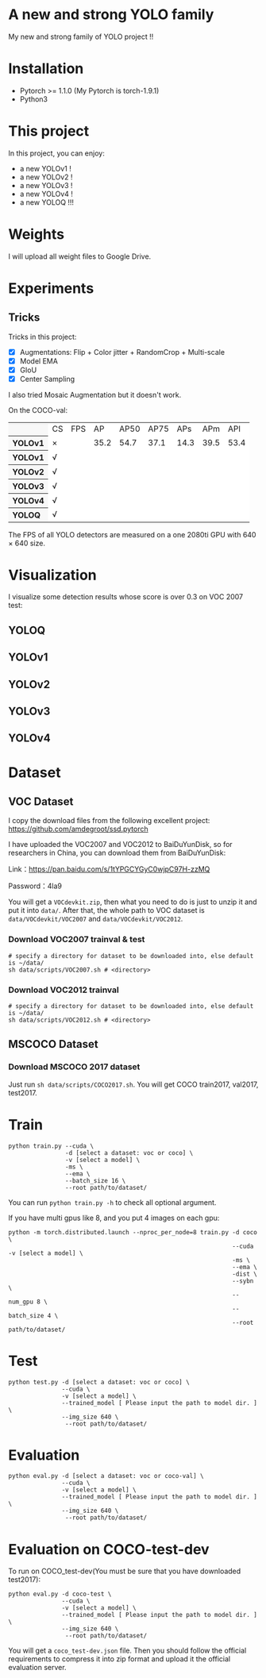 # A new and strong YOLO family
My new and strong family of YOLO project !!

# Installation
- Pytorch >= 1.1.0 (My Pytorch is torch-1.9.1)
- Python3

# This project
In this project, you can enjoy: 
- a new YOLOv1 !
- a new YOLOv2 !
- a new YOLOv3 !
- a new YOLOv4 !
- a new YOLOQ !!!

# Weights
I will upload all weight files to Google Drive.

# Experiments
## Tricks
Tricks in this project:
- [x] Augmentations: Flip + Color jitter + RandomCrop + Multi-scale
- [x] Model EMA
- [x] GIoU
- [x] Center Sampling

I also tried Mosaic Augmentation but it doesn't work.

On the COCO-val:

<table><tbody>
<tr><th align="left" bgcolor=#f8f8f8>       </th><td bgcolor=white> CS  </td><td bgcolor=white> FPS </td><td bgcolor=white> AP   </td><td bgcolor=white> AP50 </td><td bgcolor=white> AP75 </td><td bgcolor=white>  APs  </td><td bgcolor=white>  APm  </td><td bgcolor=white>  APl  </td></tr>

<tr><th align="left" bgcolor=#f8f8f8> YOLOv1</th><td bgcolor=white>  ×  </td><td bgcolor=white>     </td><td bgcolor=white> 35.2 </td><td bgcolor=white> 54.7 </td><td bgcolor=white> 37.1 </td><td bgcolor=white>  14.3 </td><td bgcolor=white>  39.5 </td><td bgcolor=white>  53.4 </td></tr>

<tr><th align="left" bgcolor=#f8f8f8> YOLOv1</th><td bgcolor=white>  √  </td><td bgcolor=white>     </td><td bgcolor=white>    </td><td bgcolor=white>      </td><td bgcolor=white>      </td><td bgcolor=white>       </td><td bgcolor=white>       </td><td bgcolor=white>       </td></tr>

<tr><th align="left" bgcolor=#f8f8f8> YOLOv2</th><td bgcolor=white>  √  </td><td bgcolor=white>     </td><td bgcolor=white>    </td><td bgcolor=white>      </td><td bgcolor=white>      </td><td bgcolor=white>       </td><td bgcolor=white>       </td><td bgcolor=white>       </td></tr>

<tr><th align="left" bgcolor=#f8f8f8> YOLOv3</th><td bgcolor=white>  √  </td><td bgcolor=white>     </td><td bgcolor=white>    </td><td bgcolor=white>      </td><td bgcolor=white>      </td><td bgcolor=white>       </td><td bgcolor=white>       </td><td bgcolor=white>       </td></tr>

<tr><th align="left" bgcolor=#f8f8f8> YOLOv4</th><td bgcolor=white>  √  </td><td bgcolor=white>     </td><td bgcolor=white>    </td><td bgcolor=white>      </td><td bgcolor=white>      </td><td bgcolor=white>       </td><td bgcolor=white>       </td><td bgcolor=white>       </td></tr>

<tr><th align="left" bgcolor=#f8f8f8> YOLOQ </th><td bgcolor=white>  √  </td><td bgcolor=white>     </td><td bgcolor=white>    </td><td bgcolor=white>      </td><td bgcolor=white>      </td><td bgcolor=white>       </td><td bgcolor=white>       </td><td bgcolor=white>       </td></tr>

</table></tbody>

The FPS of all YOLO detectors are measured on a one 2080ti GPU with 640 × 640 size.

# Visualization
I visualize some detection results whose score is over 0.3 on VOC 2007 test:

## YOLOQ

## YOLOv1

## YOLOv2

## YOLOv3

## YOLOv4

# Dataset

## VOC Dataset
I copy the download files from the following excellent project:
https://github.com/amdegroot/ssd.pytorch

I have uploaded the VOC2007 and VOC2012 to BaiDuYunDisk, so for researchers in China, you can download them from BaiDuYunDisk:

Link：https://pan.baidu.com/s/1tYPGCYGyC0wjpC97H-zzMQ 

Password：4la9

You will get a ```VOCdevkit.zip```, then what you need to do is just to unzip it and put it into ```data/```. After that, the whole path to VOC dataset is ```data/VOCdevkit/VOC2007``` and ```data/VOCdevkit/VOC2012```.

### Download VOC2007 trainval & test

```Shell
# specify a directory for dataset to be downloaded into, else default is ~/data/
sh data/scripts/VOC2007.sh # <directory>
```

### Download VOC2012 trainval
```Shell
# specify a directory for dataset to be downloaded into, else default is ~/data/
sh data/scripts/VOC2012.sh # <directory>
```

## MSCOCO Dataset
### Download MSCOCO 2017 dataset
Just run ```sh data/scripts/COCO2017.sh```. You will get COCO train2017, val2017, test2017.


# Train
```Shell
python train.py --cuda \
                -d [select a dataset: voc or coco] \
                -v [select a model] \
                -ms \
                --ema \
                --batch_size 16 \
                --root path/to/dataset/
```

You can run ```python train.py -h``` to check all optional argument.

If you have multi gpus like 8, and you put 4 images on each gpu:
```Shell
python -m torch.distributed.launch --nproc_per_node=8 train.py -d coco \
                                                               --cuda -v [select a model] \
                                                               -ms \
                                                               --ema \
                                                               -dist \
                                                               --sybn \
                                                               --num_gpu 8 \
                                                               --batch_size 4 \
                                                               --root path/to/dataset/
```

# Test
```Shell
python test.py -d [select a dataset: voc or coco] \
               --cuda \
               -v [select a model] \
               --trained_model [ Please input the path to model dir. ] \
               --img_size 640 \
                --root path/to/dataset/
```

# Evaluation
```Shell
python eval.py -d [select a dataset: voc or coco-val] \
               --cuda \
               -v [select a model] \
               --trained_model [ Please input the path to model dir. ] \
               --img_size 640 \
                --root path/to/dataset/
```

# Evaluation on COCO-test-dev
To run on COCO_test-dev(You must be sure that you have downloaded test2017):
```Shell
python eval.py -d coco-test \
               --cuda \
               -v [select a model] \
               --trained_model [ Please input the path to model dir. ] \
               --img_size 640 \
                --root path/to/dataset/
```
You will get a `coco_test-dev.json` file. 
Then you should follow the official requirements to compress it into zip format 
and upload it the official evaluation server.
